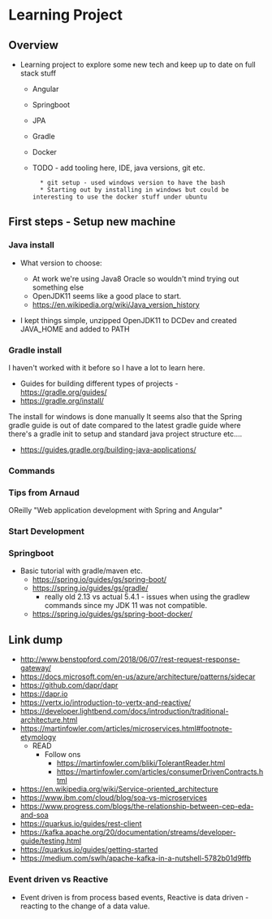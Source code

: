 # Learning Project

## Overview

- Learning project to explore some new tech and keep up to date on
    full stack stuff
  - Angular
  - Springboot
  - JPA
  - Gradle
  - Docker
  - TODO - add tooling here, IDE, java versions, git etc.

          * git setup - used windows version to have the bash
          * Starting out by installing in windows but could be interesting to use the docker stuff under ubuntu

## First steps - Setup new machine

### Java install

- What version to choose:
  - At work we're using Java8 Oracle so wouldn't mind trying out
        something else
  - OpenJDK11 seems like a good place to start.
  - <https://en.wikipedia.org/wiki/Java_version_history>

- I kept things simple, unzipped OpenJDK11 to DCDev and created
    JAVA_HOME and added to PATH

### Gradle install

I haven't worked with it before so I have a lot to learn here.

- Guides for building different types of projects -
    <https://gradle.org/guides/>
- <https://gradle.org/install/>

The install for windows is done manually It seems also that the Spring
gradle guide is out of date compared to the latest gradle guide where
there's a gradle init to setup and standard java project structure
etc\....

- <https://guides.gradle.org/building-java-applications/>

### Commands

### Tips from Arnaud

OReilly "Web application development with Spring and Angular"

### Start Development

### Springboot

- Basic tutorial with gradle/maven etc.
  - <https://spring.io/guides/gs/spring-boot/>
  - <https://spring.io/guides/gs/gradle/>
    - really old 2.13 vs actual 5.4.1 - issues when using the
            gradlew commands since my JDK 11 was not compatible.
  - <https://spring.io/guides/gs/spring-boot-docker/>

## Link dump

- <http://www.benstopford.com/2018/06/07/rest-request-response-gateway/>
- <https://docs.microsoft.com/en-us/azure/architecture/patterns/sidecar>
- <https://github.com/dapr/dapr>
- <https://dapr.io>
- <https://vertx.io/introduction-to-vertx-and-reactive/>
- <https://developer.lightbend.com/docs/introduction/traditional-architecture.html>
- <https://martinfowler.com/articles/microservices.html#footnote-etymology>
  - READ
    - Follow ons
      - <https://martinfowler.com/bliki/TolerantReader.html>
      - <https://martinfowler.com/articles/consumerDrivenContracts.html>
- <https://en.wikipedia.org/wiki/Service-oriented_architecture>
- <https://www.ibm.com/cloud/blog/soa-vs-microservices>
- <https://www.progress.com/blogs/the-relationship-between-cep-eda-and-soa>
- <https://quarkus.io/guides/rest-client>
- <https://kafka.apache.org/20/documentation/streams/developer-guide/testing.html>
- <https://quarkus.io/guides/getting-started>
- <https://medium.com/swlh/apache-kafka-in-a-nutshell-5782b01d9ffb>


### Event driven vs Reactive

- Event driven is from process based events, Reactive is data driven - reacting to the change of a data value.